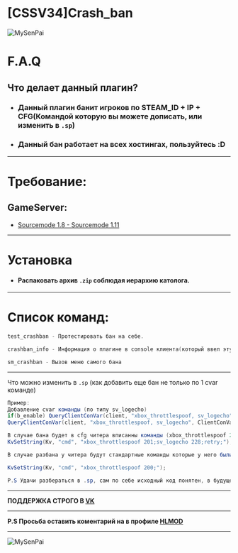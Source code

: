 # __[CSSV34]Crash_ban__

![MySenPai](https://pa1.narvii.com/6862/6098ddd3be86e6253a9a2174796bf3fba9c06867r1-500-260_hq.gif)


# F.A.Q
 ## __Что делает данный плагин?__

- ### Данный плагин банит игроков по STEAM_ID + IP + CFG(Командой которую вы можете дописать, или изменить в `.sp`)

- ### Данный бан работает на всех хостингах, пользуйтесь :D

***
# Требование:

## GameServer:
- [Sourcemode 1.8 - Sourcemode 1.11](https://www.sourcemod.net/downloads.php?branch=stable)

***


# Установка
- #### Распаковать архив `.zip` соблюдая иерархию католога.

***
# Список команд:
```c
test_crashban - Протестировать бан на себе.

crashban_info - Информация о плагине в console клиента(который ввел эту команду)

sm_crashban - Вызов меню самого бана

````
***
Что можно изменить в `.sp` (как добавить еще бан не только по 1 cvar команде)
```c#
Пример:
Добавление cvar команды (по типу sv_logecho)
if(b_enable) QueryClientConVar(client, "xbox_throttlespoof, sv_logecho", ClientConVar);
QueryClientConVar(client, "xbox_throttlespoof, sv_logecho", ClientConVar);

В случае бана будет в cfg читера вписанны команды (xbox_throttlespoof 20, sv_logecho 228)
KvSetString(Kv, "cmd", "xbox_throttlespoof 201;sv_logecho 228;retry;");

В случае разбана у читера будут стандартные команды которые у него были(xbox_throttlespoof 200;sv_logecho 227;)

KvSetString(Kv, "cmd", "xbox_throttlespoof 200;");

P.S Удачи разбераться в .sp, сам по себе исходный код понятен, в будущем будет вывод банов с поддержкой SB/SB++/MA
```

***

 __ПОДДЕРЖКА СТРОГО В [VK](VK.COM/CYXARUK1337)__

***

__P.S Просьба оставить коментарий на в профиле [HLMOD](https://hlmod.ru/members/pr-e-fix.110719/)__
***
![MySenPai](https://pa1.narvii.com/8008/5ff3a5128bf7a511810414eecce8018a7b0a52cer1-500-282_hq.gif)
